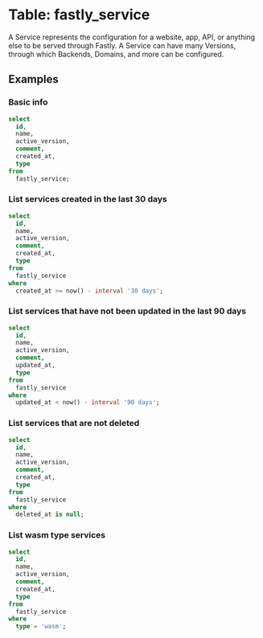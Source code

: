 # Table: fastly_service

A Service represents the configuration for a website, app, API, or anything else to be served through Fastly. A Service can have many Versions, through which Backends, Domains, and more can be configured.

## Examples

### Basic info

```sql
select
  id,
  name,
  active_version,
  comment,
  created_at,
  type
from
  fastly_service;
```

### List services created in the last 30 days

```sql
select
  id,
  name,
  active_version,
  comment,
  created_at,
  type
from
  fastly_service
where
  created_at >= now() - interval '30 days';
```

### List services that have not been updated in the last 90 days

```sql
select
  id,
  name,
  active_version,
  comment,
  updated_at,
  type
from
  fastly_service
where
  updated_at < now() - interval '90 days';
```

### List services that are not deleted

```sql
select
  id,
  name,
  active_version,
  comment,
  created_at,
  type
from
  fastly_service
where
  deleted_at is null;
```

### List wasm type services

```sql
select
  id,
  name,
  active_version,
  comment,
  created_at,
  type
from
  fastly_service
where
  type = 'wasm';
```
